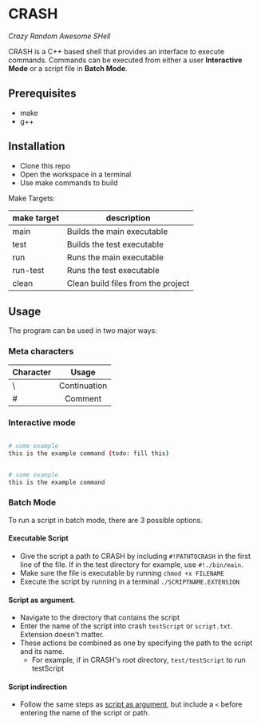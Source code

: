 # CRASH
*Crazy Random Awesome SHell*

CRASH is a C++ based shell that provides an interface to execute commands. Commands can be executed from either a user **Interactive Mode** or a script file in **Batch Mode**.

## Prerequisites
- make
- g++

## Installation

- Clone this repo
- Open the workspace in a terminal
- Use make commands to build

Make Targets:

| make target | description                        |
|-------------|------------------------------------|
| main        | Builds the main executable         |
| test        | Builds the test executable         |
| run         | Runs the main executable           |
| run-test    | Runs the test executable           |
| clean       | Clean build files from the project |

## Usage

The program can be used in two major ways:

### Meta characters
| Character  | Usage |
| ------ |:-------------:|
| \      | Continuation         |
| #      | Comment              |

### Interactive mode

```bash

# some example
this is the example command (todo: fill this)


# some example
this is the example command

```

### Batch Mode

To run a script in batch mode, there are 3 possible options.

#### Executable Script
- Give the script a path to CRASH by including `#!PATHTOCRASH` in the first line of the file. If in the test directory for example, use `#!./bin/main`.
- Make sure the file is executable by running `chmod +x FILENAME`
- Execute the script by running in a terminal `./SCRIPTNAME.EXTENSION`

#### Script as argument.
- Navigate to the directory that contains the script
- Enter the name of the script into crash `testScript` or `script.txt`. Extension doesn't matter.
- These actions be combined as one by specifying the path to the script and its name.
    - For example, if in CRASH's root directory, `test/testScript` to run testScript

#### Script indirection
- Follow the same steps as [script as argument](#Script-as-argument), but include a `<` before entering the name of the script or path.
